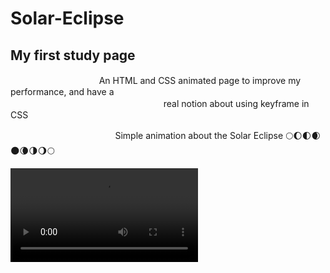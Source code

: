 # Solar-Eclipse
 
 ## My first study page 
 ㅤㅤㅤㅤㅤㅤㅤㅤㅤㅤㅤAn HTML and CSS animated page to improve my performance, and have a</br>
  ㅤㅤㅤㅤㅤㅤㅤㅤㅤㅤㅤㅤㅤㅤㅤㅤㅤㅤㅤreal notion about using keyframe in CSS
 
 ㅤㅤㅤㅤㅤㅤㅤㅤㅤㅤㅤㅤㅤSimple animation about the Solar Eclipse 🌕🌔🌓🌒🌑🌘🌗🌖🌕
  
![video](https://user-images.githubusercontent.com/93727886/227334262-88a26eb5-9053-43ee-96a8-652e78846166.webm)

